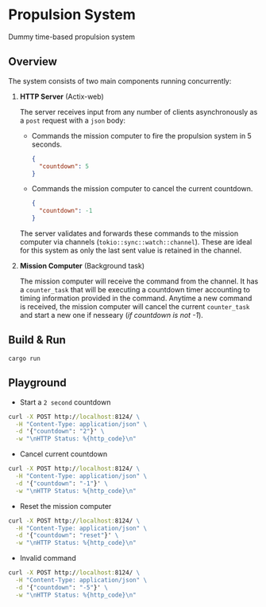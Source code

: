 # Propulsion System

Dummy time-based propulsion system

## Overview

The system consists of two main components running concurrently:

1. **HTTP Server** (Actix-web)

   The server receives input from any number of clients asynchronously as a `post` request with a `json` body:

   - Commands the mission computer to fire the propulsion system in 5 seconds.

     ```json
     {
       "countdown": 5
     }
     ```

   - Commands the mission computer to cancel the current countdown.

     ```json
     {
       "countdown": -1
     }
     ```

   The server validates and forwards these commands to the mission computer via channels (`tokio::sync::watch::channel`). These are ideal for this system as only the last sent value is retained in the channel.

2. **Mission Computer** (Background task)

   The mission computer will receive the command from the channel. It has a `counter_task` that will be executing a countdown timer accounting to timing information provided in the command. Anytime a new command is received, the mission computer will cancel the current `counter_task` and start a new one if nesseary (_if countdown is not -1_).

## Build & Run

```
cargo run
```

## Playground

- Start a `2 second` countdown

```cmd
curl -X POST http://localhost:8124/ \
  -H "Content-Type: application/json" \
  -d '{"countdown": "2"}' \
  -w "\nHTTP Status: %{http_code}\n"
```

- Cancel current countdown

```cmd
curl -X POST http://localhost:8124/ \
  -H "Content-Type: application/json" \
  -d '{"countdown": "-1"}' \
  -w "\nHTTP Status: %{http_code}\n"
```

- Reset the mission computer

```cmd
curl -X POST http://localhost:8124/ \
  -H "Content-Type: application/json" \
  -d '{"countdown": "reset"}' \
  -w "\nHTTP Status: %{http_code}\n"
```

- Invalid command

```cmd
curl -X POST http://localhost:8124/ \
  -H "Content-Type: application/json" \
  -d '{"countdown": "-5"}' \
  -w "\nHTTP Status: %{http_code}\n"
```
